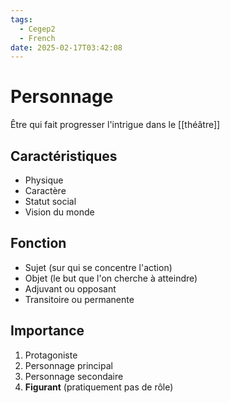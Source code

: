 ```yaml
---
tags:
  - Cegep2
  - French
date: 2025-02-17T03:42:08
---
```


# Personnage

Être qui fait progresser l'intrigue dans le [[théâtre]]

## Caractéristiques

- Physique
- Caractère
- Statut social
- Vision du monde

## Fonction

- Sujet (sur qui se concentre l'action)
- Objet (le but que l'on cherche à atteindre)
- Adjuvant ou opposant
- Transitoire ou permanente

## Importance

1. Protagoniste
2. Personnage principal
3. Personnage secondaire
4. **Figurant** (pratiquement pas de rôle)
